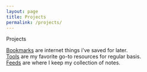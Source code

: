 ```yaml
---
layout: page
title: Projects
permalink: /projects/
---
```


<div class="wrap">

<p class="section">Projects</p>

<p>
        <a href="/bookmarks">Bookmarks</a> are
        internet things i've saved for later.<br />
        <a href="/tools">Tools</a> are
        my favorite go-to resources for regular basis.<br />
        <a href="/feed">Feeds</a> are
        where I keep my collection of notes.<br />
</p>

</div>